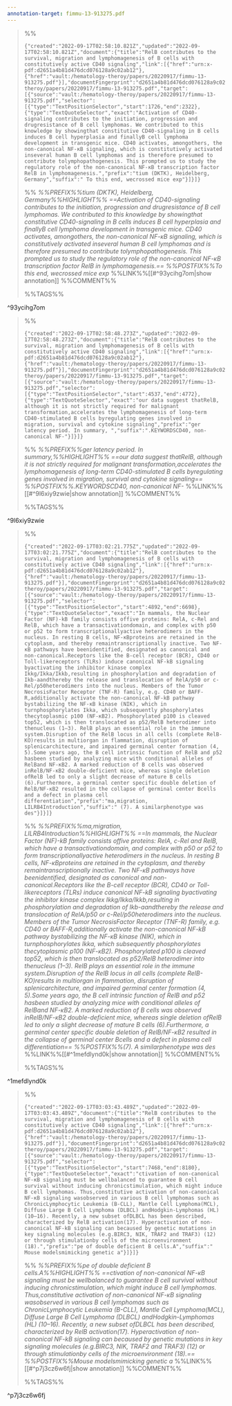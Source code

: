 ```yaml
---
annotation-target: fimmu-13-913275.pdf
---
```



>%%
>```annotation-json
>{"created":"2022-09-17T02:58:10.821Z","updated":"2022-09-17T02:58:10.821Z","document":{"title":"RelB contributes to the survival, migration and lymphomagenesis of B cells with constitutively active CD40 signaling","link":[{"href":"urn:x-pdf:d2651a4b81d476dcd076128a9c02ab12"},{"href":"vault:/hematology-theroy/papers/20220917/fimmu-13-913275.pdf"}],"documentFingerprint":"d2651a4b81d476dcd076128a9c02ab12"},"uri":"vault:/hematology-theroy/papers/20220917/fimmu-13-913275.pdf","target":[{"source":"vault:/hematology-theroy/papers/20220917/fimmu-13-913275.pdf","selector":[{"type":"TextPositionSelector","start":1726,"end":2322},{"type":"TextQuoteSelector","exact":"Activation of CD40-signaling contributes to the initiation, progression and drugresistance of B cell lymphomas. We contributed to this knowledge by showingthat constitutive CD40-signaling in B cells induces B cell hyperplasia and finallyB cell lymphoma development in transgenic mice. CD40 activates, amongothers, the non-canonical NF-ĸB signaling, which is constitutively activated inseveral human B cell lymphomas and is therefore presumed to contribute tolymphopathogenesis. This prompted us to study the regulatory role of the non-canonical NF-ĸB transcription factor RelB in lymphomagenesis.","prefix":"tium (DKTK), Heidelberg, Germany","suffix":" To this end, wecrossed mice exp"}]}]}
>```
>%%
>*%%PREFIX%%tium (DKTK), Heidelberg, Germany%%HIGHLIGHT%% ==Activation of CD40-signaling contributes to the initiation, progression and drugresistance of B cell lymphomas. We contributed to this knowledge by showingthat constitutive CD40-signaling in B cells induces B cell hyperplasia and finallyB cell lymphoma development in transgenic mice. CD40 activates, amongothers, the non-canonical NF-ĸB signaling, which is constitutively activated inseveral human B cell lymphomas and is therefore presumed to contribute tolymphopathogenesis. This prompted us to study the regulatory role of the non-canonical NF-ĸB transcription factor RelB in lymphomagenesis.== %%POSTFIX%%To this end, wecrossed mice exp*
>%%LINK%%[[#^93ycihg7om|show annotation]]
>%%COMMENT%%
>
>%%TAGS%%
>
^93ycihg7om


>%%
>```annotation-json
>{"created":"2022-09-17T02:58:48.273Z","updated":"2022-09-17T02:58:48.273Z","document":{"title":"RelB contributes to the survival, migration and lymphomagenesis of B cells with constitutively active CD40 signaling","link":[{"href":"urn:x-pdf:d2651a4b81d476dcd076128a9c02ab12"},{"href":"vault:/hematology-theroy/papers/20220917/fimmu-13-913275.pdf"}],"documentFingerprint":"d2651a4b81d476dcd076128a9c02ab12"},"uri":"vault:/hematology-theroy/papers/20220917/fimmu-13-913275.pdf","target":[{"source":"vault:/hematology-theroy/papers/20220917/fimmu-13-913275.pdf","selector":[{"type":"TextPositionSelector","start":4537,"end":4772},{"type":"TextQuoteSelector","exact":"our data suggest thatRelB, although it is not strictly required for malignant transformation,accelerates the lymphomagenesis of long-term CD40-stimulated B cells byregulating genes involved in migration, survival and cytokine signaling","prefix":"ger latency period. In summary, ","suffix":".KEYWORDSCD40, non-canonical NF-"}]}]}
>```
>%%
>*%%PREFIX%%ger latency period. In summary,%%HIGHLIGHT%% ==our data suggest thatRelB, although it is not strictly required for malignant transformation,accelerates the lymphomagenesis of long-term CD40-stimulated B cells byregulating genes involved in migration, survival and cytokine signaling== %%POSTFIX%%.KEYWORDSCD40, non-canonical NF-*
>%%LINK%%[[#^9l6xiy9zwie|show annotation]]
>%%COMMENT%%
>
>%%TAGS%%
>
^9l6xiy9zwie


>%%
>```annotation-json
>{"created":"2022-09-17T03:02:21.775Z","updated":"2022-09-17T03:02:21.775Z","document":{"title":"RelB contributes to the survival, migration and lymphomagenesis of B cells with constitutively active CD40 signaling","link":[{"href":"urn:x-pdf:d2651a4b81d476dcd076128a9c02ab12"},{"href":"vault:/hematology-theroy/papers/20220917/fimmu-13-913275.pdf"}],"documentFingerprint":"d2651a4b81d476dcd076128a9c02ab12"},"uri":"vault:/hematology-theroy/papers/20220917/fimmu-13-913275.pdf","target":[{"source":"vault:/hematology-theroy/papers/20220917/fimmu-13-913275.pdf","selector":[{"type":"TextPositionSelector","start":4892,"end":6698},{"type":"TextQuoteSelector","exact":"In mammals, the Nuclear Factor (NF)-kB family consists offive proteins: RelA, c-Rel and RelB, which have a transactivationdomain, and complex with p50 or p52 to form transcriptionallyactive heterodimers in the nucleus. In resting B cells, NF-ĸBproteins are retained in the cytoplasm, and thereby remaintranscriptionally inactive. Two NF-ĸB pathways have beenidentified, designated as canonical and non-canonical.Receptors like the B-cell receptor (BCR), CD40 or Toll-likereceptors (TLRs) induce canonical NF-kB signaling byactivating the inhibitor kinase complex Ikkg/Ikka/Ikkb,resulting in phosphorylation and degradation of Ikb-aandthereby the release and translocation of RelA/p50 or c-Rel/p50heterodimers into the nucleus. Members of the Tumor NecrosisFactor Receptor (TNF-R) family, e.g. CD40 or BAFF-R,additionally activate the non-canonical NF-kB pathway bystabilizing the NF-ĸB kinase (NIK), which in turnphosphorylates Ikka, which subsequently phosphorylates thecytoplasmic p100 (NF-ĸB2). Phosphorylated p100 is cleaved top52, which is then translocated as p52/RelB heterodimer into thenucleus (1–3). RelB plays an essential role in the immune system.Disruption of the RelB locus in all cells (complete RelB-KO)results in multiorgan in flammation, disruption of splenicarchitecture, and impaired germinal center formation (4, 5).Some years ago, the B cell intrinsic function of RelB and p52 hasbeen studied by analyzing mice with conditional alleles of RelBand NF-ĸB2. A marked reduction of B cells was observed inRelB/NF-ĸB2 double-deficient mice, whereas single deletion ofRelB led to only a slight decrease of mature B cells (6).Furthermore, a germinal center specific double deletion of RelB/NF-ĸB2 resulted in the collapse of germinal center Bcells and a defect in plasma cell differentiation","prefix":"ma,migration, LILRB4Introduction","suffix":" (7). A similarphenotype was des"}]}]}
>```
>%%
>*%%PREFIX%%ma,migration, LILRB4Introduction%%HIGHLIGHT%% ==In mammals, the Nuclear Factor (NF)-kB family consists offive proteins: RelA, c-Rel and RelB, which have a transactivationdomain, and complex with p50 or p52 to form transcriptionallyactive heterodimers in the nucleus. In resting B cells, NF-ĸBproteins are retained in the cytoplasm, and thereby remaintranscriptionally inactive. Two NF-ĸB pathways have beenidentified, designated as canonical and non-canonical.Receptors like the B-cell receptor (BCR), CD40 or Toll-likereceptors (TLRs) induce canonical NF-kB signaling byactivating the inhibitor kinase complex Ikkg/Ikka/Ikkb,resulting in phosphorylation and degradation of Ikb-aandthereby the release and translocation of RelA/p50 or c-Rel/p50heterodimers into the nucleus. Members of the Tumor NecrosisFactor Receptor (TNF-R) family, e.g. CD40 or BAFF-R,additionally activate the non-canonical NF-kB pathway bystabilizing the NF-ĸB kinase (NIK), which in turnphosphorylates Ikka, which subsequently phosphorylates thecytoplasmic p100 (NF-ĸB2). Phosphorylated p100 is cleaved top52, which is then translocated as p52/RelB heterodimer into thenucleus (1–3). RelB plays an essential role in the immune system.Disruption of the RelB locus in all cells (complete RelB-KO)results in multiorgan in flammation, disruption of splenicarchitecture, and impaired germinal center formation (4, 5).Some years ago, the B cell intrinsic function of RelB and p52 hasbeen studied by analyzing mice with conditional alleles of RelBand NF-ĸB2. A marked reduction of B cells was observed inRelB/NF-ĸB2 double-deficient mice, whereas single deletion ofRelB led to only a slight decrease of mature B cells (6).Furthermore, a germinal center specific double deletion of RelB/NF-ĸB2 resulted in the collapse of germinal center Bcells and a defect in plasma cell differentiation== %%POSTFIX%%(7). A similarphenotype was des*
>%%LINK%%[[#^1mefdlynd0k|show annotation]]
>%%COMMENT%%
>
>%%TAGS%%
>
^1mefdlynd0k


>%%
>```annotation-json
>{"created":"2022-09-17T03:03:43.489Z","updated":"2022-09-17T03:03:43.489Z","document":{"title":"RelB contributes to the survival, migration and lymphomagenesis of B cells with constitutively active CD40 signaling","link":[{"href":"urn:x-pdf:d2651a4b81d476dcd076128a9c02ab12"},{"href":"vault:/hematology-theroy/papers/20220917/fimmu-13-913275.pdf"}],"documentFingerprint":"d2651a4b81d476dcd076128a9c02ab12"},"uri":"vault:/hematology-theroy/papers/20220917/fimmu-13-913275.pdf","target":[{"source":"vault:/hematology-theroy/papers/20220917/fimmu-13-913275.pdf","selector":[{"type":"TextPositionSelector","start":7468,"end":8180},{"type":"TextQuoteSelector","exact":"ctivation of non-canonical NF-ĸB signaling must be wellbalanced to guarantee B cell survival without inducing chronicstimulation, which might induce B cell lymphomas. Thus,constitutive activation of non-canonical NF-ĸB signaling wasobserved in various B cell lymphomas such as ChronicLymphocytic Leukemia (B-CLL), Mantle Cell Lymphoma(MCL), Diffuse Large B Cell Lymphoma (DLBCL) andHodgkin-Lymphomas (HL) (10–16). Recently, a new subset ofDLBCL has been described, characterized by RelB activation(17). Hyperactivation of non-canonical NF-kB signaling can becaused by genetic mutations in key signaling molecules (e.g.BIRC3, NIK, TRAF2 and TRAF3) (12) or through stimulationby cells of the microenvironment (18).","prefix":"pe of double deficient B cells.A","suffix":" Mouse modelsmimicking genetic a"}]}]}
>```
>%%
>*%%PREFIX%%pe of double deficient B cells.A%%HIGHLIGHT%% ==ctivation of non-canonical NF-ĸB signaling must be wellbalanced to guarantee B cell survival without inducing chronicstimulation, which might induce B cell lymphomas. Thus,constitutive activation of non-canonical NF-ĸB signaling wasobserved in various B cell lymphomas such as ChronicLymphocytic Leukemia (B-CLL), Mantle Cell Lymphoma(MCL), Diffuse Large B Cell Lymphoma (DLBCL) andHodgkin-Lymphomas (HL) (10–16). Recently, a new subset ofDLBCL has been described, characterized by RelB activation(17). Hyperactivation of non-canonical NF-kB signaling can becaused by genetic mutations in key signaling molecules (e.g.BIRC3, NIK, TRAF2 and TRAF3) (12) or through stimulationby cells of the microenvironment (18).== %%POSTFIX%%Mouse modelsmimicking genetic a*
>%%LINK%%[[#^p7j3cz6w6fj|show annotation]]
>%%COMMENT%%
>
>%%TAGS%%
>
^p7j3cz6w6fj
